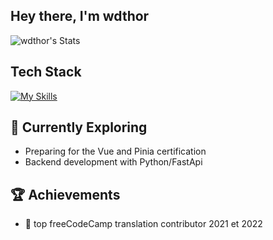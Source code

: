 ## Hey there, I'm wdthor  

![wdthor's Stats](https://github-readme-stats.vercel.app/api?username=wdthor&theme=vue-dark&show_icons=true&hide_border=true&count_private=true)

## Tech Stack
[![My Skills](https://skillicons.dev/icons?i=vue,pinia,ts,vitest,sass)](https://skillicons.dev)

## 🌱 Currently Exploring
- Preparing for the Vue and Pinia certification
- Backend development with Python/FastApi

## 🏆 Achievements
- 🌟 top freeCodeCamp translation contributor 2021 et 2022
